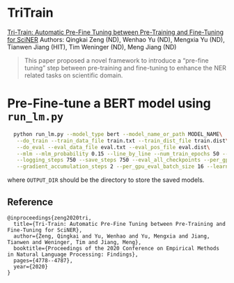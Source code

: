 # TriTrain

[Tri-Train: Automatic Pre-Fine Tuning between Pre-Training and Fine-Tuning for SciNER](https://www.aclweb.org/anthology/2020.findings-emnlp.429.pdf)
Authors: Qingkai Zeng (ND), Wenhao Yu (ND), Mengxia Yu (ND), Tianwen Jiang (HIT), Tim Weninger (ND), Meng Jiang (ND)

> This paper proposed a novel framework to introduce a “pre-fine tuning” step between pre-training and fine-tuning to enhance the NER related tasks on scientific domain.

# Pre-Fine-tune a BERT model using `run_lm.py`

```bash
  python run_lm.py --model_type bert --model_name_or_path MODEL_NAME\
   --do_train --train_data_file train.txt --train_dist_file train.dist\
   --do_eval --eval_data_file eval.txt --eval_pos_file eval.dist\
   --mlm --mlm_probability 0.15 --line_by_line --num_train_epochs 50 --warmup_steps 750\
   --logging_steps 750 --save_steps 750 --eval_all_checkpoints --per_gpu_train_batch_size 8\
   --gradient_accumulation_steps 2 --per_gpu_eval_batch_size 16 --learning_rate 5e-5  --output_dir OUTPUT_DIR
```

where `OUTPUT_DIR` should be the directory to store the saved models.

## Reference
```
@inproceedings{zeng2020tri,
  title={Tri-Train: Automatic Pre-Fine Tuning between Pre-Training and Fine-Tuning for SciNER},
  author={Zeng, Qingkai and Yu, Wenhao and Yu, Mengxia and Jiang, Tianwen and Weninger, Tim and Jiang, Meng},
  booktitle={Proceedings of the 2020 Conference on Empirical Methods in Natural Language Processing: Findings},
  pages={4778--4787},
  year={2020}
}
```
